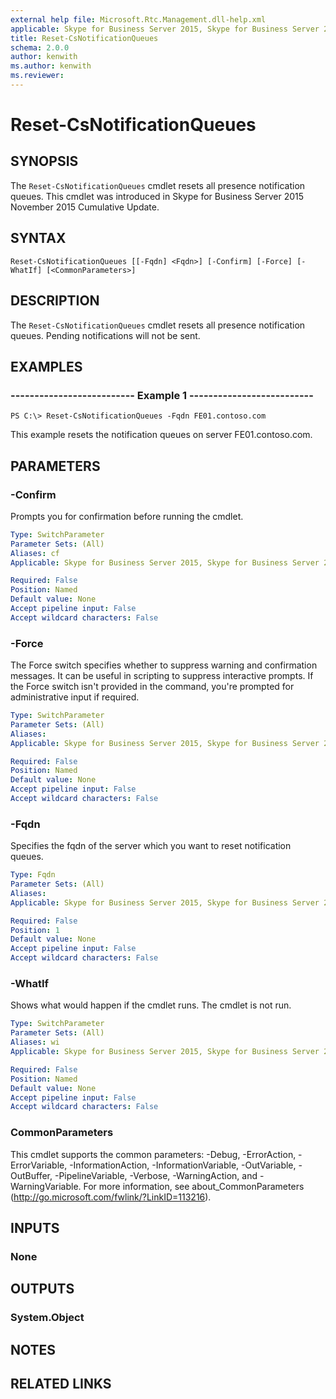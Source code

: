 ```yaml
---
external help file: Microsoft.Rtc.Management.dll-help.xml
applicable: Skype for Business Server 2015, Skype for Business Server 2019
title: Reset-CsNotificationQueues
schema: 2.0.0
author: kenwith
ms.author: kenwith
ms.reviewer:
---
```


# Reset-CsNotificationQueues

## SYNOPSIS
The `Reset-CsNotificationQueues` cmdlet resets all presence notification queues. This cmdlet was introduced in Skype for Business Server 2015 November 2015 Cumulative Update.

## SYNTAX
```
Reset-CsNotificationQueues [[-Fqdn] <Fqdn>] [-Confirm] [-Force] [-WhatIf] [<CommonParameters>]
```

## DESCRIPTION
The `Reset-CsNotificationQueues` cmdlet resets all presence notification queues. Pending notifications will not be sent.

## EXAMPLES

### -------------------------- Example 1 --------------------------
```
PS C:\> Reset-CsNotificationQueues -Fqdn FE01.contoso.com
```

This example resets the notification queues on server FE01.contoso.com.

## PARAMETERS

### -Confirm
Prompts you for confirmation before running the cmdlet.

```yaml
Type: SwitchParameter
Parameter Sets: (All)
Aliases: cf
Applicable: Skype for Business Server 2015, Skype for Business Server 2019

Required: False
Position: Named
Default value: None
Accept pipeline input: False
Accept wildcard characters: False
```

### -Force
The Force switch specifies whether to suppress warning and confirmation messages. It can be useful in scripting to suppress interactive prompts. If the Force switch isn't provided in the command, you're prompted for administrative input if required.

```yaml
Type: SwitchParameter
Parameter Sets: (All)
Aliases: 
Applicable: Skype for Business Server 2015, Skype for Business Server 2019

Required: False
Position: Named
Default value: None
Accept pipeline input: False
Accept wildcard characters: False
```

### -Fqdn
Specifies the fqdn of the server which you want to reset notification queues.

```yaml
Type: Fqdn
Parameter Sets: (All)
Aliases: 
Applicable: Skype for Business Server 2015, Skype for Business Server 2019

Required: False
Position: 1
Default value: None
Accept pipeline input: False
Accept wildcard characters: False
```

### -WhatIf
Shows what would happen if the cmdlet runs.
The cmdlet is not run.

```yaml
Type: SwitchParameter
Parameter Sets: (All)
Aliases: wi
Applicable: Skype for Business Server 2015, Skype for Business Server 2019

Required: False
Position: Named
Default value: None
Accept pipeline input: False
Accept wildcard characters: False
```

### CommonParameters
This cmdlet supports the common parameters: -Debug, -ErrorAction, -ErrorVariable, -InformationAction, -InformationVariable, -OutVariable, -OutBuffer, -PipelineVariable, -Verbose, -WarningAction, and -WarningVariable. For more information, see about_CommonParameters (http://go.microsoft.com/fwlink/?LinkID=113216).

## INPUTS

### None

## OUTPUTS

### System.Object

## NOTES

## RELATED LINKS


